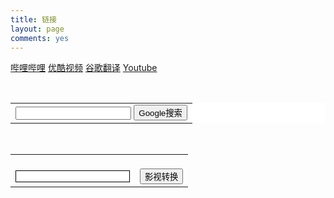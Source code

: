 ```yaml
---
title: 链接
layout: page
comments: yes
---
```

<a href="http://www.bilibili.com/" target="_blank" >哔哩哔哩</a>
<a href="http://www.youku.com/" target="_blank" >优酷视频</a>
<a href="https://translate.google.cn/" target="_blank" >谷歌翻译</a>
<a href="https://www.youtube.com/" target="_blank" >Youtube</a>

<br/>

<FORM method="GET" action="http://www.google.com/search" target="_blank">
	<TABLE bgcolor="#FFFFFF" style="border:none;">
		<tr>
			<td>
				<INPUT TYPE="text" name="q" value="">
				<INPUT TYPE="hidden" name="hl"  value="zh-CN">
				<INPUT type="submit" name="btnG"  value="Google搜索">
			</td>
		</tr>
	</TABLE>
</FORM>
<br/>

<form id="bdfm" target="_blank" name="bdfm" method="get" action="https://api.47ks.com/webcloud/">
    <table>
       <tr> 
            <td><br/><input type="text" id="search1" name="v" style="border:1px,solid" /></td>
            <td><br/><input type="submit" value="影视转换" /></td>
         </tr>
    </table>
</form>
<br/>


